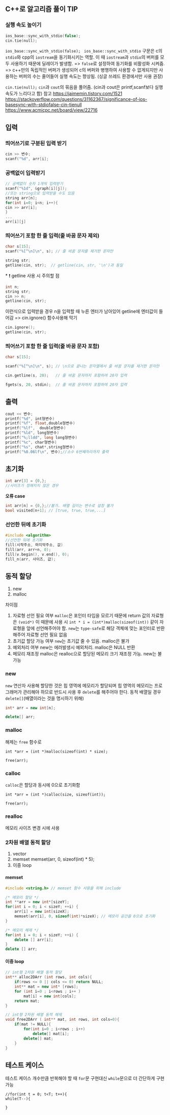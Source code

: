 ## C++로 알고리즘 풀이 TIP

### 실행 속도 높이기

```c++
ios_base::sync_with_stdio(false);
cin.tie(null);
```

`ios_base::sync_with_stdio(false); `
`ios_base::sync_with_stdio` 구문은 c의 `stdio`와 cpp의 `iostream`을 동기화시키는 역할.
이 때 `iostream`과 `stdio`의 버퍼를 모두 사용하기 때문에 딜레이가 발생함.
=> `false`로 설정하여 동기화를 비활성화 시켜줌.
=> c++만의 독립적인 버퍼가 생성되어 c의 버퍼와 병행하여 사용할 수 없게되지만 사용하는 버퍼의 수는 줄어들어 실행 속도는 향상됨. (싱글 쓰레드 환경에서만 사용 권장)

`cin.tie(null);`
`cin`과 `cout`의 묶음을 풀어줌.
(cin과 cout은 printf,scanf보다 실행속도가 느리다고 함)
참고
https://jaimemin.tistory.com/1521
https://stackoverflow.com/questions/31162367/significance-of-ios-basesync-with-stdiofalse-cin-tienull
https://www.acmicpc.net/board/view/22716

## 입력

### 띄어쓰기로 구분된 입력 받기

```cpp
cin >> 변수;
scanf("%d", arr[i];
```

### 공백없이 입력받기

```cpp
// 공백없이 숫자 1개씩 입력받기
scanf("%1d", &graph[i][j]);
//또는 string으로 입력받을 수도 있음
string arr[n];
for(int i=0; i<n; i++){
cin >> arr[i];
}
...
arr[i][j]
```

### 띄어쓰기 포함 한 줄 입력(줄 바꿈 문자 제외)

```cpp
char s[15];
scanf("%[^\n]\n", s); // 줄 바꿈 문자를 제거한 문자만

string str;
getline(cin, str);  // getline(cin, str, '\n')과 동일
```

\* ❗️ getline 사용 시 주의할 점

```cpp
int n;
string str;
cin >> n;
getline(cin, str);
```

이런식으로 입력받을 경우 n을 입력할 때 누른 엔터가 남아있어 getline에 엔터값이 들어감
=> cin.ignore() 함수사용해 막기

```cpp
cin.ignore();
getline(cin, str);
```

### 띄어쓰기 포함 한 줄 입력(줄 바꿈 문자 포함)

```cpp
char s[15];

scanf("%[^\n]\n", s); // \n으로 끝나는 문자열에서 줄 바꿈 문자를 제거한 문자만

cin.getline(s, 20);   // 줄 바꿈 문자까지 포함하여 20자 입력

fgets(s, 20, stdin);  // 줄 바꿈 문자까지 포함하여 20자 입력
```

## 출력

```cpp
cout << 변수;
printf("%d", int형변수)
printf("%f", float,double형변수)
printf("%lf",  double형변수)
printf("%ld", long형변수)
printf("%;lldd", long long형변수)
printf("%c", char형변수)
printf("%s", chat*,string형변수)
printf("%0.06lf\n", 변수);//소수 6번째자리까지 출력
```

## 초기화

```cpp
int arr[3] = {0,};
//사이즈가 정해지지 않은 경우
```

**오류 case**

```cpp
int arr[n] = {0,};//불가. 배열 길이는 변수로 설정 불가
bool visited[n+1]; // [true, true, true,...]
```

### 선언한 뒤에 초기화

```cpp
#include <algorithm>
//선언한 뒤에 초기화
fill(시작주소, 마지막주소, 값)
fill(arr, arr+n, 0);
fill(v.begin(), v.end(), 0);
fill_n(arr, 사이즈, 값);
```

## 동적 할당

1. new
2. malloc

차이점

1. 자료형 선언 필요 여부
   `malloc`은 포인터 타입을 모르기 때문에 return 값의 자료형은 `(void*)`
   이 때문에 사용 시 `int * i = (int*)malloc(sizeof(int))` 같이 자료형을 앞에 선언해주어야 함.
   `new`는 `type-safe`로 해당 객체에 맞는 포인터로 반환해주어 자료형 선언 필요 없음
2. 초기값 할당 가능 여부
   `new`는 초기값 줄 수 있음. malloc은 불가
3. 예외처리 여부
   new는 에러발생시 예외처리. malloc은 NULL 반환
4. 메모리 재조정
   malloc은 realloc으로 할당된 메모리 크기 재조정 가능. new는 불가능

### new

`new` 연산자 사용해 할당한 것은 힙 영역에 메모리가 할당되며 힙 영역의 메모리는 프로그래머가 관리해야 하므로 반드시 사용 후 `delete`를 해주어야 한다. 동적 배열일 경우 `delete[]`(배열이라는 것을 명시하기 위해)

```cpp
int* arr = new int[n];

delete[] arr;
```

### malloc

해제는 `free` 함수로

```
int *arr = (int *)malloc(sizeof(int) * size);

free(arr);
```

### calloc

`calloc`은 할당과 동시에 0으로 초기화함

```
int *arr = (int *)calloc(size, sizeof(int));

free(arr);
```

### realloc

메모리 사이즈 변경 시에 사용

### 2차원 배열 동적 할당

1. vector
2. memset
   memset(arr, 0, sizeof(int) \* 5);
3. 이중 loop

#### memset

```cpp
#include <string.h> // memset 함수 사용을 위해 include

/* 메모리 할당 */
int **arr = new int*[sizeY];
for(int i = 0; i < sizeY; ++i) {
    arr[i] = new int[sizeX];
    memset(arr[i], 0, sizeof(int)*sizeX); // 메모리 공간을 0으로 초기화
}

/* 메모리 해제 */
for(int i = 0; i < sizeY; ++i) {
    delete [] arr[i];
}
delete [] arr;
```

#### 이중 loop

```cpp
// int형 2차원 배열 동적 할당
int** alloc2DArr (int rows, int cols){
    if(rows <= 0 || cols <= 0) return NULL;
    int** mat = new int* [rows];
    for (int i=0 ; i<rows ; i++ )
        mat[i] = new int[cols];
    return mat;
}

// int형 2차원 배열 동적 해제
void free2DArr ( int** mat, int rows, int cols=0){
    if(mat != NULL){
        for(int i=0 ; i<rows ; i++)
            delete[] mat[i];
        delete[] mat;
    }
}

```

## 테스트 케이스

테스트 케이스 개수만큼 반복해야 할 때 `for`문 구현대신 `while`문으로 더 간단하게 구현 가능

```
//for(int t = 0; t<T; t++){
while(T--){

}
```
